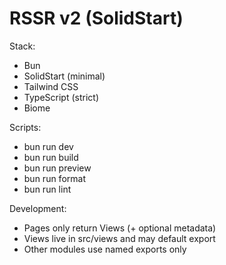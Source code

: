 # RSSR v2 (SolidStart)

Stack:
- Bun
- SolidStart (minimal)
- Tailwind CSS
- TypeScript (strict)
- Biome

Scripts:
- bun run dev
- bun run build
- bun run preview
- bun run format
- bun run lint

Development:
- Pages only return Views (+ optional metadata)
- Views live in src/views and may default export
- Other modules use named exports only
